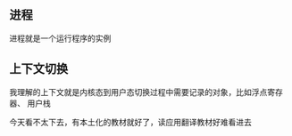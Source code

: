 ## 进程
进程就是一个运行程序的实例
## 上下文切换
我理解的上下文就是内核态到用户态切换过程中需要记录的对象，比如浮点寄存器、
用户栈

今天看不太下去，有本土化的教材就好了，读应用翻译教材好难看进去